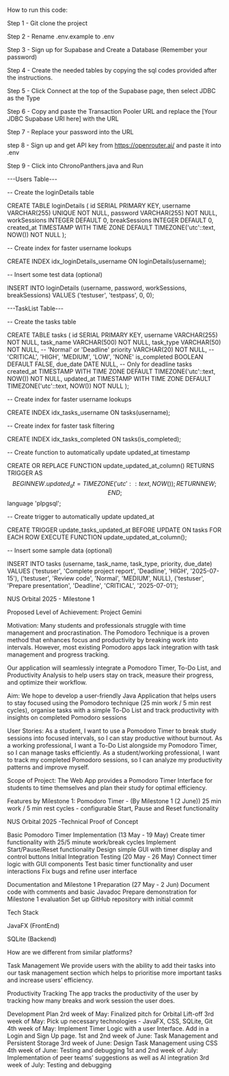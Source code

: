 How to run this code:

Step 1 - Git clone the project

Step 2 - Rename .env.example to .env

Step 3 - Sign up for Supabase and Create a Database (Remember your password)

Step 4 - Create the needed tables by copying the sql codes provided after the instructions.

Step 5 - Click Connect at the top of the Supabase page, then select JDBC as the Type

Step 6 - Copy and paste the Transaction Pooler URL and replace the [Your JDBC Supabase URI here] with the URL

Step 7 - Replace your password into the URL

step 8 - Sign up and get API key from https://openrouter.ai/ and paste it into .env

Step 9 - Click into ChronoPanthers.java and Run

---Users Table---

-- Create the loginDetails table

CREATE TABLE loginDetails (
    id SERIAL PRIMARY KEY,
    username VARCHAR(255) UNIQUE NOT NULL,
    password VARCHAR(255) NOT NULL,
    workSessions INTEGER DEFAULT 0,
    breakSessions INTEGER DEFAULT 0,
    created_at TIMESTAMP WITH TIME ZONE DEFAULT TIMEZONE('utc'::text, NOW()) NOT NULL
);

-- Create index for faster username lookups

CREATE INDEX idx_loginDetails_username ON loginDetails(username);

-- Insert some test data (optional)

INSERT INTO loginDetails (username, password, workSessions, breakSessions) 
VALUES ('testuser', 'testpass', 0, 0);

---TaskList Table---

-- Create the tasks table

CREATE TABLE tasks (
    id SERIAL PRIMARY KEY,
    username VARCHAR(255) NOT NULL,
    task_name VARCHAR(500) NOT NULL,
    task_type VARCHAR(50) NOT NULL, -- 'Normal' or 'Deadline'
    priority VARCHAR(20) NOT NULL, -- 'CRITICAL', 'HIGH', 'MEDIUM', 'LOW', 'NONE'
    is_completed BOOLEAN DEFAULT FALSE,
    due_date DATE NULL, -- Only for deadline tasks
    created_at TIMESTAMP WITH TIME ZONE DEFAULT TIMEZONE('utc'::text, NOW()) NOT NULL,
    updated_at TIMESTAMP WITH TIME ZONE DEFAULT TIMEZONE('utc'::text, NOW()) NOT NULL
);

-- Create index for faster username lookups

CREATE INDEX idx_tasks_username ON tasks(username);

-- Create index for faster task filtering

CREATE INDEX idx_tasks_completed ON tasks(is_completed);

-- Create function to automatically update updated_at timestamp

CREATE OR REPLACE FUNCTION update_updated_at_column()
RETURNS TRIGGER AS $$
BEGIN
    NEW.updated_at = TIMEZONE('utc'::text, NOW());
    RETURN NEW;
END;
$$ language 'plpgsql';

-- Create trigger to automatically update updated_at

CREATE TRIGGER update_tasks_updated_at 
    BEFORE UPDATE ON tasks 
    FOR EACH ROW 
    EXECUTE FUNCTION update_updated_at_column();

-- Insert some sample data (optional)

INSERT INTO tasks (username, task_name, task_type, priority, due_date) VALUES
('testuser', 'Complete project report', 'Deadline', 'HIGH', '2025-07-15'),
('testuser', 'Review code', 'Normal', 'MEDIUM', NULL),
('testuser', 'Prepare presentation', 'Deadline', 'CRITICAL', '2025-07-01');

NUS Orbital 2025 - Milestone 1

Proposed Level of Achievement: 
Project Gemini 

Motivation: 
Many students and professionals struggle with time management and procrastination. The Pomodoro Technique is a proven method that enhances focus and productivity by breaking work into intervals. However, most existing Pomodoro apps lack integration with task management and progress tracking.

Our application will seamlessly integrate a Pomodoro Timer, To-Do List, and Productivity Analysis to help users stay on track, measure their progress, and optimize their workflow.

Aim: 
We hope to develop a user-friendly Java Application that helps users to stay focused using the Pomodoro technique (25 min work / 5 min rest cycles), organise tasks with a simple To-Do List and track productivity with insights on completed Pomodoro sessions

User Stories: 
As a student, I want to use a Pomodoro Timer to break study sessions into focused intervals, so I can stay productive without burnout.
As a working professional, I want a To-Do List alongside my Pomodoro Timer, so I can manage tasks efficiently.
As a student/working professional, I want to track my completed Pomodoro sessions, so I can analyze my productivity patterns and improve myself.

Scope of Project: 
The Web App provides a Pomodoro Timer Interface for students to time themselves and plan their study for optimal efficiency. 

Features by Milestone 1:
Pomodoro Timer - (By Milestone 1 (2 June))
25 min work / 5 min rest cycles - configurable
Start, Pause and Reset functionality

NUS Orbital 2025 -Technical Proof of Concept

Basic Pomodoro Timer Implementation (13 May - 19 May)
Create timer functionality with 25/5 minute work/break cycles
Implement Start/Pause/Reset functionality
Design simple GUI with timer display and control buttons
Initial Integration Testing (20 May - 26 May)
Connect timer logic with GUI components
Test basic timer functionality and user interactions
Fix bugs and refine user interface
 
Documentation and Milestone 1 Preparation (27 May - 2 Jun)
Document code with comments and basic Javadoc
Prepare demonstration for Milestone 1 evaluation
Set up GitHub repository with initial commit

Tech Stack 

JavaFX (FrontEnd)

SQLite (Backend) 

How are we different from similar platforms? 

Task Management
We provide users with the ability to add their tasks into our task management section which helps to prioritise more important tasks and increase users’ efficiency.

Productivity Tracking
The app tracks the productivity of the user by tracking how many breaks and work session the user does.

Development Plan 
2rd week of May: Finalized pitch for Orbital Lift-off 
3rd week of May: Pick up necessary technologies - JavaFX, CSS, SQLite, Git
4th week of May: Implement Timer Logic with a user Interface. Add in a Login and Sign Up page.
1st and 2nd week of June: Task Management and Persistent Storage
3rd week of June: Design Task Management using CSS
4th week of June: Testing and debugging 
1st and 2nd week of July: Implementation of peer teams’ suggestions as well as AI integration
3rd week of July: Testing and debugging
